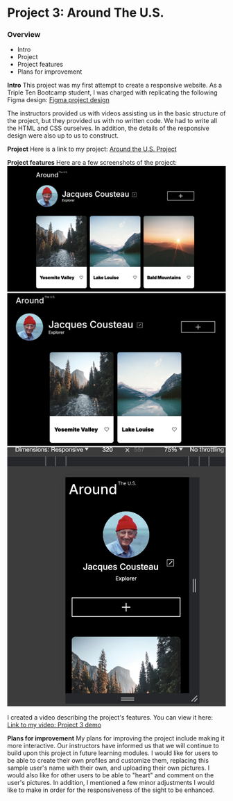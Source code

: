# Project 3: Around The U.S.

### Overview

- Intro
- Project
- Project features
- Plans for improvement

**Intro**
This project was my first attempt to create a responsive website. As a Triple Ten Bootcamp student, I was charged with replicating the following Figma design: [Figma project design](https://www.figma.com/file/ii4xxsJ0ghevUOcssTlHZv/Sprint-3%3A-Around-the-US?node-id=0%3A1)

The instructors provided us with videos assisting us in the basic structure of the project, but they provided us with no written code. We had to write all the HTML and CSS ourselves. In addition, the details of the responsive design were also up to us to construct.

**Project**
Here is a link to my project: [Around the U.S. Project](https://lydiacodes04.github.io/se_project_aroundtheus/)

**Project features**
Here are a few screenshots of the project:
![desktop image](./images/demo/1280px%20desktop.png)
![tablet image](./images/demo/800px%20tablet.png)
![phone image](./images/demo/320px%20phone.png)

I created a video describing the project's features. You can view it here:
[Link to my video: Project 3 demo](https://drive.google.com/file/d/1IMFnQz4o8_h3-tnFMQuBl8rgOnsdqzyf/view?usp=drive_link/)

**Plans for improvement**
My plans for improving the project include making it more interactive. Our instructors have informed us that we will continue to build upon this project in future learning modules. I would like for users to be able to create their own profiles and customize them, replacing this sample user's name with their own, and uploading their own pictures. I would also like for other users to be able to "heart" and comment on the user's pictures. In addition, I mentioned a few minor adjustments I would like to make in order for the responsiveness of the sight to be enhanced.
